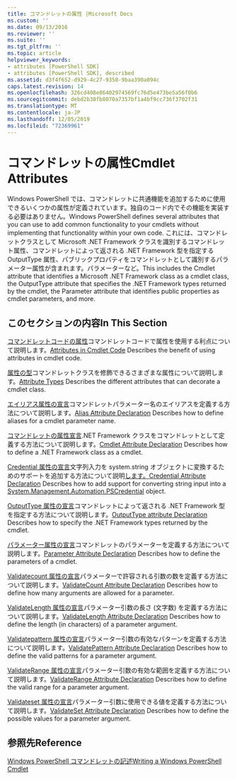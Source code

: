 ```yaml
---
title: コマンドレットの属性 |Microsoft Docs
ms.custom: ''
ms.date: 09/13/2016
ms.reviewer: ''
ms.suite: ''
ms.tgt_pltfrm: ''
ms.topic: article
helpviewer_keywords:
- attributes [PowerShell SDK]
- attributes [PowerShell SDK], described
ms.assetid: d3f4f652-d929-4c27-9358-9baa390a094c
caps.latest.revision: 14
ms.openlocfilehash: 326cd408e86402974569fc76d5e473be5a56f0b6
ms.sourcegitcommit: debd2b38fb8070a7357bf1a4bf9cc736f3702f31
ms.translationtype: MT
ms.contentlocale: ja-JP
ms.lasthandoff: 12/05/2019
ms.locfileid: "72369961"
---
```

# <a name="cmdlet-attributes"></a><span data-ttu-id="4d8d8-102">コマンドレットの属性</span><span class="sxs-lookup"><span data-stu-id="4d8d8-102">Cmdlet Attributes</span></span>

<span data-ttu-id="4d8d8-103">Windows PowerShell では、コマンドレットに共通機能を追加するために使用できるいくつかの属性が定義されています。独自のコード内でその機能を実装する必要はありません。</span><span class="sxs-lookup"><span data-stu-id="4d8d8-103">Windows PowerShell defines several attributes that you can use to add common functionality to your cmdlets without implementing that functionality within your own code.</span></span> <span data-ttu-id="4d8d8-104">これには、コマンドレットクラスとして Microsoft .NET Framework クラスを識別するコマンドレット属性、コマンドレットによって返される .NET Framework 型を指定する OutputType 属性、パブリックプロパティをコマンドレットとして識別するパラメーター属性が含まれます。パラメーターなど。</span><span class="sxs-lookup"><span data-stu-id="4d8d8-104">This includes the Cmdlet attribute that identifies a Microsoft .NET Framework class as a cmdlet class, the OutputType attribute that specifies the .NET Framework types returned by the cmdlet, the Parameter attribute that identifies public properties as cmdlet parameters, and more.</span></span>

## <a name="in-this-section"></a><span data-ttu-id="4d8d8-105">このセクションの内容</span><span class="sxs-lookup"><span data-stu-id="4d8d8-105">In This Section</span></span>

<span data-ttu-id="4d8d8-106">[コマンドレットコードの属性](./attributes-in-cmdlet-code.md)コマンドレットコードで属性を使用する利点について説明します。</span><span class="sxs-lookup"><span data-stu-id="4d8d8-106">[Attributes in Cmdlet Code](./attributes-in-cmdlet-code.md) Describes the benefit of using attributes in cmdlet code.</span></span>

<span data-ttu-id="4d8d8-107">[属性の型](./attribute-types.md)コマンドレットクラスを修飾できるさまざまな属性について説明します。</span><span class="sxs-lookup"><span data-stu-id="4d8d8-107">[Attribute Types](./attribute-types.md) Describes the different attributes that can decorate a cmdlet class.</span></span>

<span data-ttu-id="4d8d8-108">[エイリアス属性の宣言](./alias-attribute-declaration.md)コマンドレットパラメーター名のエイリアスを定義する方法について説明します。</span><span class="sxs-lookup"><span data-stu-id="4d8d8-108">[Alias Attribute Declaration](./alias-attribute-declaration.md) Describes how to define aliases for a cmdlet parameter name.</span></span>

<span data-ttu-id="4d8d8-109">[コマンドレットの属性宣言](./cmdlet-attribute-declaration.md).NET Framework クラスをコマンドレットとして定義する方法について説明します。</span><span class="sxs-lookup"><span data-stu-id="4d8d8-109">[Cmdlet Attribute Declaration](./cmdlet-attribute-declaration.md) Describes how to define a .NET Framework class as a cmdlet.</span></span>

<span data-ttu-id="4d8d8-110">[Credential 属性の宣言](./credential-attribute-declaration.md)文字列入力を system.string オブジェクトに変換するためのサポートを追加する方法について説明[します。](/dotnet/api/System.Management.Automation.PSCredential)</span><span class="sxs-lookup"><span data-stu-id="4d8d8-110">[Credential Attribute Declaration](./credential-attribute-declaration.md) Describes how to add support for converting string input into a [System.Management.Automation.PSCredential](/dotnet/api/System.Management.Automation.PSCredential) object.</span></span>

<span data-ttu-id="4d8d8-111">[OutputType 属性の宣言](./outputtype-attribute-declaration.md)コマンドレットによって返される .NET Framework 型を指定する方法について説明します。</span><span class="sxs-lookup"><span data-stu-id="4d8d8-111">[OutputType attribute Declaration](./outputtype-attribute-declaration.md) Describes how to specify the .NET Framework types returned by the cmdlet.</span></span>

<span data-ttu-id="4d8d8-112">[パラメーター属性の宣言](./parameter-attribute-declaration.md)コマンドレットのパラメーターを定義する方法について説明します。</span><span class="sxs-lookup"><span data-stu-id="4d8d8-112">[Parameter Attribute Declaration](./parameter-attribute-declaration.md) Describes how to define the parameters of a cmdlet.</span></span>

<span data-ttu-id="4d8d8-113">[Validatecount 属性の宣言](./validatecount-attribute-declaration.md)パラメーターで許容される引数の数を定義する方法について説明します。</span><span class="sxs-lookup"><span data-stu-id="4d8d8-113">[ValidateCount Attribute Declaration](./validatecount-attribute-declaration.md) Describes how to define how many arguments are allowed for a parameter.</span></span>

<span data-ttu-id="4d8d8-114">[ValidateLength 属性の宣言](./validatelength-attribute-declaration.md)パラメーター引数の長さ (文字数) を定義する方法について説明します。</span><span class="sxs-lookup"><span data-stu-id="4d8d8-114">[ValidateLength Attribute Declaration](./validatelength-attribute-declaration.md) Describes how to define the length (in characters) of a parameter argument.</span></span>

<span data-ttu-id="4d8d8-115">[Validatepattern 属性の宣言](./validatepattern-attribute-declaration.md)パラメーター引数の有効なパターンを定義する方法について説明します。</span><span class="sxs-lookup"><span data-stu-id="4d8d8-115">[ValidatePattern Attribute Declaration](./validatepattern-attribute-declaration.md) Describes how to define the valid patterns for a parameter argument.</span></span>

<span data-ttu-id="4d8d8-116">[ValidateRange 属性の宣言](./validaterange-attribute-declaration.md)パラメーター引数の有効な範囲を定義する方法について説明します。</span><span class="sxs-lookup"><span data-stu-id="4d8d8-116">[ValidateRange Attribute Declaration](./validaterange-attribute-declaration.md) Describes how to define the valid range for a parameter argument.</span></span>

<span data-ttu-id="4d8d8-117">[Validateset 属性の宣言](./validateset-attribute-declaration.md)パラメーター引数に使用できる値を定義する方法について説明します。</span><span class="sxs-lookup"><span data-stu-id="4d8d8-117">[ValidateSet Attribute Declaration](./validateset-attribute-declaration.md) Describes how to define the possible values for a parameter argument.</span></span>

## <a name="reference"></a><span data-ttu-id="4d8d8-118">参照先</span><span class="sxs-lookup"><span data-stu-id="4d8d8-118">Reference</span></span>

[<span data-ttu-id="4d8d8-119">Windows PowerShell コマンドレットの記述</span><span class="sxs-lookup"><span data-stu-id="4d8d8-119">Writing a Windows PowerShell Cmdlet</span></span>](./writing-a-windows-powershell-cmdlet.md)
